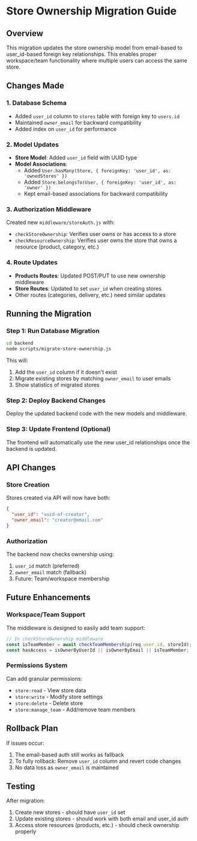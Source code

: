 # Store Ownership Migration Guide

## Overview
This migration updates the store ownership model from email-based to user_id-based foreign key relationships. This enables proper workspace/team functionality where multiple users can access the same store.

## Changes Made

### 1. Database Schema
- Added `user_id` column to `stores` table with foreign key to `users.id`
- Maintained `owner_email` for backward compatibility
- Added index on `user_id` for performance

### 2. Model Updates
- **Store Model**: Added `user_id` field with UUID type
- **Model Associations**: 
  - Added `User.hasMany(Store, { foreignKey: 'user_id', as: 'ownedStores' })`
  - Added `Store.belongsTo(User, { foreignKey: 'user_id', as: 'owner' })`
  - Kept email-based associations for backward compatibility

### 3. Authorization Middleware
Created new `middleware/storeAuth.js` with:
- `checkStoreOwnership`: Verifies user owns or has access to a store
- `checkResourceOwnership`: Verifies user owns the store that owns a resource (product, category, etc.)

### 4. Route Updates
- **Products Routes**: Updated POST/PUT to use new ownership middleware
- **Store Routes**: Updated to set `user_id` when creating stores
- Other routes (categories, delivery, etc.) need similar updates

## Running the Migration

### Step 1: Run Database Migration
```bash
cd backend
node scripts/migrate-store-ownership.js
```

This will:
1. Add the `user_id` column if it doesn't exist
2. Migrate existing stores by matching `owner_email` to user emails
3. Show statistics of migrated stores

### Step 2: Deploy Backend Changes
Deploy the updated backend code with the new models and middleware.

### Step 3: Update Frontend (Optional)
The frontend will automatically use the new user_id relationships once the backend is updated.

## API Changes

### Store Creation
Stores created via API will now have both:
```json
{
  "user_id": "uuid-of-creator",
  "owner_email": "creator@email.com"
}
```

### Authorization
The backend now checks ownership using:
1. `user_id` match (preferred)
2. `owner_email` match (fallback)
3. Future: Team/workspace membership

## Future Enhancements

### Workspace/Team Support
The middleware is designed to easily add team support:
```javascript
// In checkStoreOwnership middleware
const isTeamMember = await checkTeamMembership(req.user.id, storeId);
const hasAccess = isOwnerByUserId || isOwnerByEmail || isTeamMember;
```

### Permissions System
Can add granular permissions:
- `store:read` - View store data
- `store:write` - Modify store settings
- `store:delete` - Delete store
- `store:manage_team` - Add/remove team members

## Rollback Plan
If issues occur:
1. The email-based auth still works as fallback
2. To fully rollback: Remove `user_id` column and revert code changes
3. No data loss as `owner_email` is maintained

## Testing
After migration:
1. Create new stores - should have `user_id` set
2. Update existing stores - should work with both email and user_id auth
3. Access store resources (products, etc.) - should check ownership properly